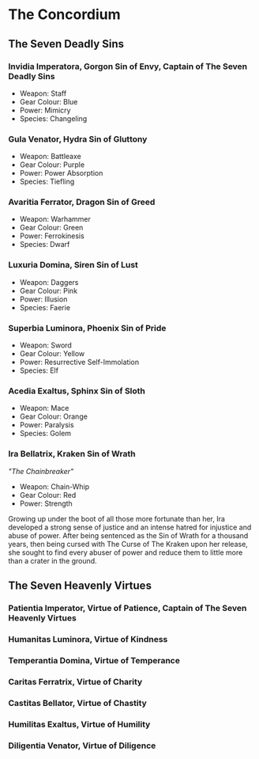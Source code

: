 # The Concordium

## The Seven Deadly Sins

### Invidia Imperatora, Gorgon Sin of Envy, Captain of The Seven Deadly Sins

- Weapon: Staff
- Gear Colour: Blue
- Power: Mimicry
- Species: Changeling

### Gula Venator, Hydra Sin of Gluttony

- Weapon: Battleaxe
- Gear Colour: Purple
- Power: Power Absorption
- Species: Tiefling

### Avaritia Ferrator, Dragon Sin of Greed

- Weapon: Warhammer
- Gear Colour: Green
- Power: Ferrokinesis
- Species: Dwarf

### Luxuria Domina, Siren Sin of Lust

- Weapon: Daggers
- Gear Colour: Pink
- Power: Illusion
- Species: Faerie

### Superbia Luminora, Phoenix Sin of Pride

- Weapon: Sword
- Gear Colour: Yellow
- Power: Resurrective Self-Immolation
- Species: Elf

### Acedia Exaltus, Sphinx Sin of Sloth

- Weapon: Mace
- Gear Colour: Orange
- Power: Paralysis
- Species: Golem

### Ira Bellatrix, Kraken Sin of Wrath

_"The Chainbreaker"_

- Weapon: Chain-Whip
- Gear Colour: Red
- Power: Strength

Growing up under the boot of all those more fortunate than her, Ira developed a strong sense of justice and an intense hatred for injustice and abuse of power. After being sentenced as the Sin of Wrath for a thousand years, then being cursed with The Curse of The Kraken upon her release, she sought to find every abuser of power and reduce them to little more than a crater in the ground.

## The Seven Heavenly Virtues

### Patientia Imperator, Virtue of Patience, Captain of The Seven Heavenly Virtues

### Humanitas Luminora, Virtue of Kindness

### Temperantia Domina, Virtue of Temperance

### Caritas Ferratrix, Virtue of Charity

### Castitas Bellator, Virtue of Chastity

### Humilitas Exaltus, Virtue of Humility

### Diligentia Venator, Virtue of Diligence